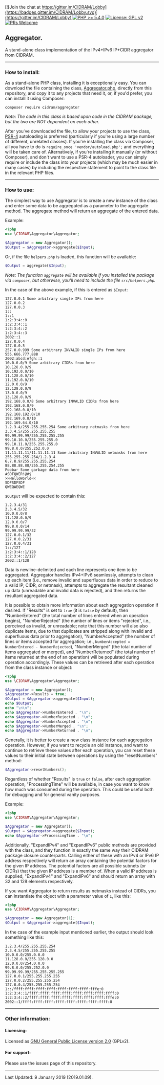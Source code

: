 [![Join the chat at https://gitter.im/CIDRAM/Lobby](https://badges.gitter.im/CIDRAM/Lobby.svg)](https://gitter.im/CIDRAM/Lobby)
[![PHP >= 5.4.0](https://img.shields.io/badge/PHP-%3E%3D%205.4.0-8892bf.svg)](https://maikuolan.github.io/Compatibility-Charts/)
[![License: GPL v2](https://img.shields.io/badge/License-GPL%20v2-blue.svg)](https://www.gnu.org/licenses/old-licenses/gpl-2.0.en.html)
[![PRs Welcome](https://img.shields.io/badge/PRs-Welcome-brightgreen.svg)](http://makeapullrequest.com)

## Aggregator.

A stand-alone class implementation of the IPv4+IPv6 IP+CIDR aggregator from CIDRAM.

---


### How to install:

As a stand-alone PHP class, installing it is exceptionally easy. You can download the file containing the class, [Aggregator.php](src/Aggregator.php), directly from this repository, and copy it to any projects that need it, or, if you'd prefer, you can install it using Composer:

`composer require cidram/aggregator`

*Note: The code in this class is based upon code in the CIDRAM package, but the two are NOT dependent on each other.*

After you've downloaded the file, to allow your projects to use the class, [PSR-4](https://www.php-fig.org/psr/psr-4/) autoloading is preferred (particularly if you're using a large number of different, unrelated classes). If you're installing the class via Composer, all you have to do is `require_once 'vendor/autoload.php';` and everything will be taken care of. Alternatively, if you're installing it manually (or without Composer), and don't want to use a PSR-4 autoloader, you can simply require or include the class into your projects (which may be much easier in many cases) by including the respective statement to point to the class file in the relevant PHP files.

---


### How to use:

The simplest way to use Aggregator is to create a new instance of the class and enter some data to be aggregated as a parameter to the aggregate method. The aggregate method will return an aggregate of the entered data.

Example:
```PHP
<?php
use \CIDRAM\Aggregator\Aggregator;

$Aggregator = new Aggregator();
$Output = $Aggregator->aggregate($Input);
```

Or, if the file `helpers.php` is loaded, this function will be available:
```PHP
$Output = aggregate($Input);
```

*Note: The function `aggregate` will be available if you installed the package via `composer`, but otherwise, you'll need to include the file `src/helpers.php`.*

In the case of the above example, if this is entered as `$Input`:
```
127.0.0.1 Some arbitrary single IPs from here
127.0.0.2
127.0.0.3
1::
1::1
1:2:3:4::0
1:2:3:4::1
1:2:3:4::2
1:2:3:4::3
2002::1
127.0.0.4
127.0.0.5
257.0.0.999 Some arbitrary INVALID single IPs from here
555.666.777.888
2002:abcd:efgh::1
10.0.0.0/9 Some arbitrary CIDRs from here
10.128.0.0/9
10.192.0.0/10
11.128.0.0/10
11.192.0.0/10
12.0.0.0/9
12.128.0.0/9
13.0.0.0/9
13.128.0.0/9
192.168.0.0/8 Some arbitrary INVALID CIDRs from here
192.168.0.0/9
192.168.0.0/10
192.168.192.0/10
192.169.0.0/10
192.169.64.0/10
1.2.3.4/255.255.255.254 Some arbitrary netmasks from here
2.3.4.5/255.255.255.255
99.99.99.99/255.255.255.255
99.10.10.0/255.255.255.0
99.10.11.0/255.255.255.0
99.8.0.0/255.252.0.0
11.11.11.11/11.11.11.11 Some arbitrary INVALID netmasks from here
255.255.255.254/1.2.3.4
6.7.8.9/255.255.255.254
88.88.88.88/255.255.254.255
Foobar Some garbage data from here
ASDFQWER!@#$
>>HelloWorld<<
SDFSDFSDF
QWEQWEQWE
```

`$Output` will be expected to contain this:
```
1.2.3.4/31
2.3.4.5/32
10.0.0.0/8
11.128.0.0/9
12.0.0.0/7
99.8.0.0/14
99.99.99.99/32
127.0.0.1/32
127.0.0.2/31
127.0.0.4/31
1::/127
1:2:3:4::1/128
1:2:3:4::2/127
2002::1/128
```

Data is newline-delimited and each line represents one item to be aggregated. Aggregator handles IPv4+IPv6 seamlessly, attempts to clean up each item (i.e., remove invalid and superfluous data in order to reduce to a valid IP, CIDR, or netmask), attempts to aggregate the resultant cleaned up data (unreadable and invalid data is rejected), and then returns the resultant aggregated data.

It is possible to obtain more information about each aggregation operation if desired. If "Results" is set to `true` (it is `false` by default), then "NumberEntered" (the total number of lines entered when an operation begins), "NumberRejected" (the number of lines or items "rejected", i.e., perceived as invalid, or unreadable; note that this number will also also duplicate items, due to that duplicates are stripped along with invalid and superfluous data prior to aggregation), "NumberAccepted" (the number of lines or items accepted for aggregation; i.e., `NumberAccepted = NumberEntered - NumberRejected`), "NumberMerged" (the total number of items aggregated or merged), and "NumberReturned" (the total number of items returned at the end of an operation) will be populated during operation accordingly. These values can be retrieved after each operation from the class instance or object:

```PHP
<?php
use \CIDRAM\Aggregator\Aggregator;

$Aggregator = new Aggregator();
$Aggregator->Results = true;
$Output = $Aggregator->aggregate($Input);
echo $Output;
echo "\n\n";
echo $Aggregator->NumberEntered . "\n";
echo $Aggregator->NumberRejected . "\n";
echo $Aggregator->NumberAccepted . "\n";
echo $Aggregator->NumberMerged . "\n";
echo $Aggregator->NumberReturned . "\n";
```

Generally, it is better to create a new class instance for each aggregation operation. However, if you want to recycle an old instance, and want to continue to retrieve these values after each operation, you can reset these values to their initial state between operations by using the "resetNumbers" method:

```PHP
$Aggregator->resetNumbers();
```

Regardless of whether "Results" is `true` or `false`, after each aggregation operation, "ProcessingTime" will be available, in case you want to know how much was consumed during the operation. This could be useful both for debugging and for general vanity purposes.

Example:
```PHP
<?php
use \CIDRAM\Aggregator\Aggregator;

$Aggregator = new Aggregator();
$Output = $Aggregator->aggregate($Input);
echo $Aggregator->ProcessingTime . "\n";
```

Additionally, "ExpandIPv4" and "ExpandIPv6" public methods are provided with the class, and they function in exactly the same way their CIDRAM package closure counterparts. Calling either of these with an IPv4 or IPv6 IP address respectively will return an array containing the potential factors for the given IP address. The potential factors are all possible subnets (or CIDRs) that the given IP address is a member of. When a valid IP address is supplied, "ExpandIPv4" and "ExpandIPv6" and should return an array with 32 and 128 elements respectively.

If you want Aggregator to return results as netmasks instead of CIDRs, you can instantiate the object with a parameter value of `1`, like this:
```PHP
<?php
use \CIDRAM\Aggregator\Aggregator;

$Aggregator = new Aggregator(1);
$Output = $Aggregator->aggregate($Input);
```

In the case of the example input mentioned earlier, the output should look something like this:
```
1.2.3.4/255.255.255.254
2.3.4.5/255.255.255.255
10.0.0.0/255.0.0.0
11.128.0.0/255.128.0.0
12.0.0.0/254.0.0.0
99.8.0.0/255.252.0.0
99.99.99.99/255.255.255.255
127.0.0.1/255.255.255.255
127.0.0.2/255.255.255.254
127.0.0.4/255.255.255.254
1::/ffff:ffff:ffff:ffff:ffff:ffff:ffff:fffe:0
1:2:3:4::1/ffff:ffff:ffff:ffff:ffff:ffff:ffff:ffff:0
1:2:3:4::2/ffff:ffff:ffff:ffff:ffff:ffff:ffff:fffe:0
2002::1/ffff:ffff:ffff:ffff:ffff:ffff:ffff:ffff:0
```

---


### Other information:

#### Licensing:
Licensed as [GNU General Public License version 2.0](https://github.com/CIDRAM/Aggregator/blob/master/LICENSE.txt) (GPLv2).

#### For support:
Please use the issues page of this repository.

---


Last Updated: 9 January 2019 (2019.01.09).
